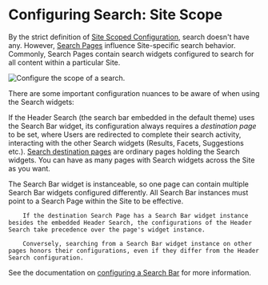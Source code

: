 # Configuring Search: Site Scope

By the strict definition of [Site Scoped Configuration](https://help.liferay.com/hc/en-us/articles/360029131551-Introduction-to-Setting-Up#configuration-scope), search doesn't have any. However, [Search Pages](https://help.liferay.com/hc/en-us/articles/360028821052-Configuring-Search-Pages) influence Site-specific search behavior. Commonly, Search Pages contain search widgets configured to search for all content within a particular Site.

![Configure the scope of a search.](./configuring-search/images/02.png)

There are some important configuration nuances to be aware of when using the Search widgets:

If the Header Search (the search bar embedded in the default theme) uses the Search Bar widget, its configuration always requires a _destination page_ to be set, where Users are redirected to complete their search activity, interacting with the other Search widgets (Results, Facets, Suggestions etc.). [Search destination pages](https://help.liferay.com/hc/en-us/articles/360028821052-Configuring-Search-Pages) are ordinary pages holding the Search widgets. You can have as many pages with Search widgets across the Site as you want.

The Search Bar widget is instanceable, so one page can contain multiple Search Bar widgets configured differently. All Search Bar instances must point to a Search Page within the Site to be effective.

```important::
    If the destination Search Page has a Search Bar widget instance besides the embedded Header Search, the configurations of the Header Search take precedence over the page's widget instance.

    Conversely, searching from a Search Bar widget instance on other pages honors their configurations, even if they differ from the Header Search configuration.
```

See the documentation on [configuring a Search Bar](https://help.liferay.com/hc/en-us/articles/360029133811-Searching-for-Assets#configuring-the-search-bar) for more information.
